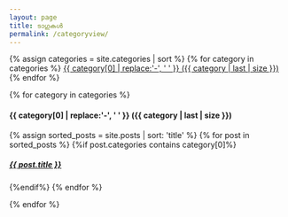 ```yaml
---
layout: page
title: ടാഗുകൾ
permalink: /categoryview/
---
```

<div>
{% assign categories = site.categories | sort %}
{% for category in categories %}
 <span class="site-tag">
    <a href="#{{ category | first | slugify }}">
            {{ category[0] | replace:'-', ' ' }} ({{ category | last | size }})
    </a>
</span>
{% endfor %}
</div>

<div id="index">

{% for category in categories %}
<a name="{{ category[0] }}"></a><h4>{{ category[0] | replace:'-', ' ' }} ({{ category | last | size }}) </h4>
{% assign sorted_posts = site.posts | sort: 'title' %}
{% for post in sorted_posts %}
{%if post.categories contains category[0]%}

  <h5><a href="{{ site.url }}{{site.baseurl}}{{ post.url }}" title="{{ post.title }}">{{ post.title }}</a></h5>
   

{%endif%}
{% endfor %}

{% endfor %}
</div>
